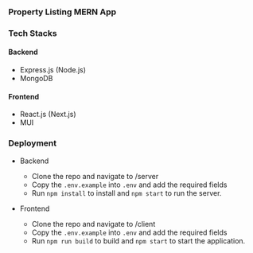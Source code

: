 ### Property Listing MERN App

### Tech Stacks

#### Backend

- Express.js (Node.js)
- MongoDB

#### Frontend

- React.js (Next.js)
- MUI

### Deployment

- Backend

  - Clone the repo and navigate to /server
  - Copy the `.env.example` into `.env` and add the required fields
  - Run `npm install` to install and `npm start` to run the server.

- Frontend
  - Clone the repo and navigate to /client
  - Copy the `.env.example` into `.env` and add the required fields
  - Run `npm run build` to build and `npm start` to start the application.
